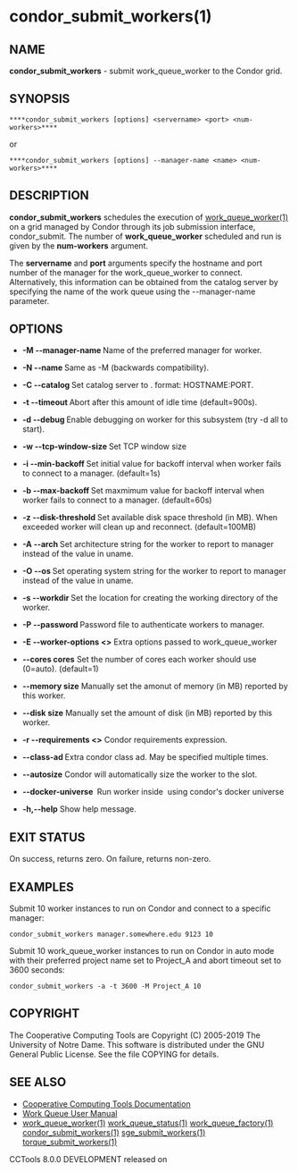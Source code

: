 






















# condor_submit_workers(1)

## NAME
**condor_submit_workers** - submit work_queue_worker to the Condor grid.

## SYNOPSIS
```
****condor_submit_workers [options] <servername> <port> <num-workers>****
```

or

```
****condor_submit_workers [options] --manager-name <name> <num-workers>****
```


## DESCRIPTION
**condor_submit_workers** schedules the execution of [work_queue_worker(1)](work_queue_worker.md)
on a grid managed by Condor through its job submission interface, condor_submit.
The number of **work_queue_worker** scheduled and run is given by the **num-workers**
argument.

The **servername** and **port** arguments specify the hostname and port number of the
manager for the work_queue_worker to connect. Alternatively, this information can be obtained from
the catalog server by specifying the name of the work queue using the --manager-name parameter.

## OPTIONS

- **-M --manager-name <name>** Name of the preferred manager for worker.
- **-N --name <name>** Same as -M (backwards compatibility).
- **-C --catalog <catalog>** Set catalog server to <catalog>. <catalog> format: HOSTNAME:PORT.
- **-t --timeout <time>** Abort after this amount of idle time (default=900s).
- **-d --debug <subsystem>** Enable debugging on worker for this subsystem (try -d all to start).
- **-w --tcp-window-size <size>** Set TCP window size
- **-i --min-backoff <time>** Set initial value for backoff interval when worker fails to connect to a manager. (default=1s)
- **-b --max-backoff <time>** Set maxmimum value for backoff interval when worker fails to connect to a manager. (default=60s)
- **-z --disk-threshold <size>** Set available disk space threshold (in MB). When exceeded worker will clean up and reconnect. (default=100MB)
- **-A --arch <arch>** Set architecture string for the worker to report to manager instead of the value in uname.
- **-O --os <os>** Set operating system string for the worker to report to manager instead of the value in uname.
- **-s --workdir <path>** Set the location for creating the working directory of the worker.
- **-P --password <file>** Password file to authenticate workers to manager.
- **-E --worker-options <<str>>** Extra options passed to work_queue_worker

- **--cores cores** Set the number of cores each worker should use (0=auto). (default=1)
- **--memory size** Manually set the amonut of memory (in MB) reported by this worker.
- **--disk size** Manually set the amount of disk (in MB) reported by this worker.

- **-r --requirements <<reqs>>** Condor requirements expression.
- **--class-ad <ad>** Extra condor class ad. May be specified multiple times.
- **--autosize** Condor will automatically size the worker to the slot.
- **--docker-universe <image>** Run worker inside <image> using condor's docker universe

- **-h,--help** Show help message.




## EXIT STATUS
On success, returns zero. On failure, returns non-zero.

## EXAMPLES

Submit 10 worker instances to run on Condor and connect to a specific manager:

```
condor_submit_workers manager.somewhere.edu 9123 10
```

Submit 10 work_queue_worker instances to run on Condor in auto mode with their
preferred project name set to Project_A and abort timeout set to 3600 seconds:

```
condor_submit_workers -a -t 3600 -M Project_A 10
```

## COPYRIGHT
The Cooperative Computing Tools are Copyright (C) 2005-2019 The University of Notre Dame.  This software is distributed under the GNU General Public License.  See the file COPYING for details.

## SEE ALSO

- [Cooperative Computing Tools Documentation]("../index.html")
- [Work Queue User Manual]("../workqueue.html")
- [work_queue_worker(1)](work_queue_worker.md) [work_queue_status(1)](work_queue_status.md) [work_queue_factory(1)](work_queue_factory.md) [condor_submit_workers(1)](condor_submit_workers.md) [sge_submit_workers(1)](sge_submit_workers.md) [torque_submit_workers(1)](torque_submit_workers.md) 


CCTools 8.0.0 DEVELOPMENT released on 
